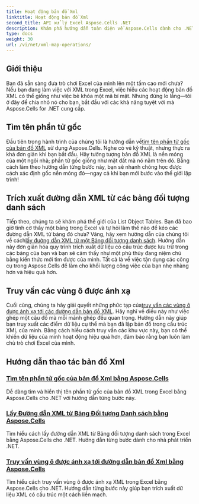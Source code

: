 ```yaml
---
title: Hoạt động bản đồ Xml
linktitle: Hoạt động bản đồ Xml
second_title: API xử lý Excel Aspose.Cells .NET
description: Khám phá hướng dẫn toàn diện về Aspose.Cells dành cho .NET bao gồm các thao tác ánh xạ XML để nâng cao kỹ năng Excel của bạn một cách dễ dàng.
type: docs
weight: 30
url: /vi/net/xml-map-operations/
---
```

## Giới thiệu

Bạn đã sẵn sàng đưa trò chơi Excel của mình lên một tầm cao mới chưa? Nếu bạn đang làm việc với XML trong Excel, việc hiểu các hoạt động bản đồ XML có thể giống như việc bẻ khóa một mã bí mật. Nhưng đừng lo lắng—tôi ở đây để chia nhỏ nó cho bạn, bắt đầu với các khả năng tuyệt vời mà Aspose.Cells for .NET cung cấp. 

## Tìm tên phần tử gốc

 Đầu tiên trong hành trình của chúng tôi là hướng dẫn về[tìm tên phần tử gốc của bản đồ XML](./find-root-element-name/) sử dụng Aspose.Cells. Nghe có vẻ kỹ thuật, nhưng thực ra khá đơn giản khi bạn bắt đầu. Hãy tưởng tượng bản đồ XML là nền móng của một ngôi nhà; phần tử gốc giống như mặt đất mà nó nằm trên đó. Bằng cách làm theo hướng dẫn từng bước này, bạn sẽ nhanh chóng học được cách xác định gốc nền móng đó—ngay cả khi bạn mới bước vào thế giới lập trình!

## Trích xuất đường dẫn XML từ các bảng đối tượng danh sách

Tiếp theo, chúng ta sẽ khám phá thế giới của List Object Tables. Bạn đã bao giờ tình cờ thấy một bảng trong Excel và tự hỏi làm thế nào để kéo các đường dẫn XML từ bảng đó chưa? Vâng, hãy xem hướng dẫn của chúng tôi về cách[lấy đường dẫn XML từ một Bảng đối tượng danh sách](./get-xml-path-from-list-object-table/). Hướng dẫn này đơn giản hóa quy trình trích xuất dữ liệu có cấu trúc được lưu trữ trong các bảng của bạn và bạn sẽ cảm thấy như một phù thủy đang niệm chú bằng kiến thức mới tìm được của mình. Tất cả là về việc tận dụng các công cụ trong Aspose.Cells để làm cho khối lượng công việc của bạn nhẹ nhàng hơn và hiệu quả hơn.

## Truy vấn các vùng ô được ánh xạ

 Cuối cùng, chúng ta hãy giải quyết những phức tạp của[truy vấn các vùng ô được ánh xạ tới các đường dẫn bản đồ XML](./query-cell-areas-mapped-to-xml-map-path/). Hãy nghĩ về điều này như việc ghép một câu đố mà mỗi mảnh ghép đều quan trọng. Hướng dẫn này giúp bạn truy xuất các điểm dữ liệu cụ thể mà bạn đã lập bản đồ trong cấu trúc XML của mình. Bằng cách hiểu cách truy vấn các khu vực này, bạn có thể khiến dữ liệu của mình hoạt động hiệu quả hơn, đảm bảo rằng bạn luôn làm chủ trò chơi Excel của mình.

## Hướng dẫn thao tác bản đồ Xml
### [Tìm tên phần tử gốc của bản đồ Xml bằng Aspose.Cells](./find-root-element-name/)
Dễ dàng tìm và hiển thị tên phần tử gốc của bản đồ XML trong Excel bằng Aspose.Cells cho .NET với hướng dẫn từng bước này.
### [Lấy Đường dẫn XML từ Bảng Đối tượng Danh sách bằng Aspose.Cells](./get-xml-path-from-list-object-table/)
Tìm hiểu cách lấy đường dẫn XML từ Bảng đối tượng danh sách trong Excel bằng Aspose.Cells cho .NET. Hướng dẫn từng bước dành cho nhà phát triển .NET.
### [Truy vấn vùng ô được ánh xạ tới đường dẫn bản đồ Xml bằng Aspose.Cells](./query-cell-areas-mapped-to-xml-map-path/)
Tìm hiểu cách truy vấn vùng ô được ánh xạ XML trong Excel bằng Aspose.Cells cho .NET. Hướng dẫn từng bước này giúp bạn trích xuất dữ liệu XML có cấu trúc một cách liền mạch.